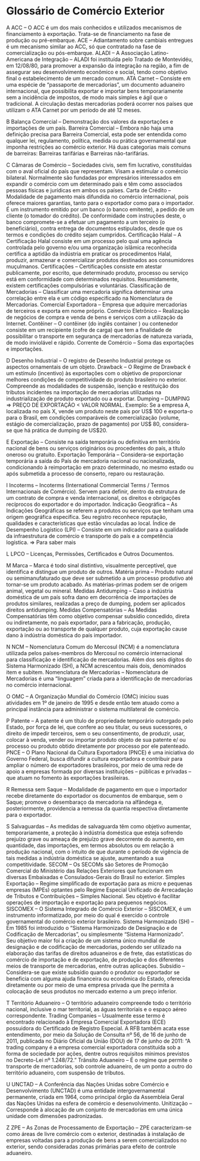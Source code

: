 # Glossário de Comércio Exterior

A
ACC – O ACC é um dos mais conhecidos e utilizados mecanismos de financiamento à exportação. Trata-se de financiamento na fase de produção ou pré-embarque.
ACE – Adiantamento sobre cambiais entregues  é um mecanismo similar ao ACC, só que contratado na fase de comercialização ou pós-embarque.
ALADI – A Associação Latino-Americana de Integração – ALADI foi instituída pelo Tratado de Montevidéu, em 12/08/80, para promover a expansão da integração na região, a fim de assegurar seu desenvolvimento econômico e social, tendo como objetivo final o estabelecimento de um mercado comum.
ATA Carnet – Consiste em uma espécie de “passaporte de mercadorias”, um documento aduaneiro internacional, que possibilita exportar e importar bens temporariamente sem a incidência de impostos, de modo mais simples e ágil que o tradicional. A circulação destas mercadorias poderá ocorrer nos países que utilizam o ATA Carnet por um período de até 12 meses.

B
Balança Comercial – Demonstração dos valores da exportações e importações de um país.
Barreira Comercial – Embora não haja uma definição precisa para Barreira Comercial, esta pode ser entendida como qualquer lei, regulamento, política, medida ou prática governamental que imponha restrições ao comércio exterior. Há duas categorias mais comuns de barreiras: Barreiras tarifárias e Barreiras não-tarifárias.

C
Câmaras de Comércio – Sociedades civis, sem fim lucrativo, constituídas com o aval oficial do país que representam. Visam a estimular o comércio bilateral. Normalmente são fundadas por empresários interessados em expandir o comércio com um determinado país e têm como associados pessoas físicas e jurídicas em ambos os países. 
Carta de Crédito – Modalidade de pagamento mais difundida no comércio internacional, pois oferece maiores garantias, tanto para o exportador como para o importador. É um instrumento emitido por um banco (o banco emitente), a pedido de um cliente (o tomador do crédito). De conformidade com instruções deste, o banco compromete-se a efetuar um pagamento a um terceiro (o beneficiário), contra entrega de documentos estipulados, desde que os termos e condições do crédito sejam cumpridos. 
Certificação Halal – A Certificação Halal consiste em um processo pelo qual uma agência controlada pelo governo e/ou uma organização islâmica reconhecida certifica a aptidão da indústria em praticar os procedimentos Halal, produzir, armazenar e comercializar produtos destinados aos consumidores muçulmanos.
Certificações – Certificações consiste em atestar publicamente, por escrito, que determinado produto, processo ou serviço está em conformidade com determinados requisitos. Resumidamente, existem certificações compulsórias e voluntárias.
Classificação de Mercadorias – Classificar uma mercadoria significa determinar uma correlação entre ela e um código especificado na Nomenclatura de Mercadorias.
Comercial Exportadora – Empresa que  adquire mercadorias de terceiros e exporta em nome próprio.
Comércio Eletrônico – Realização de negócios de compra e venda de bens e serviços com a utilização da Internet.
Contêiner – O contêiner (do inglês container ) ou contenedor consiste em um recipiente (cofre de carga) que tem a finalidade de possibilitar o transporte em segurança de mercadorias de natureza variada, de modo inviolável e rápido. 
Corrente de Comércio – Soma das exportações e importações.

D
Desenho Industrial – O registro de Desenho Industrial protege os aspectos ornamentais de um objeto.
Drawback – O Regime de Drawback é um estímulo (incentivo) às exportações com o objetivo de proporcionar melhores condições de competitividade do produto brasileiro no exterior. Compreende as modalidades de suspensão, isenção e restituição dos tributos incidentes na importação de mercadorias utilizadas na industrialização de produto exportado ou a exportar.
Dumping – DUMPING => PREÇO DE EXPORTAÇÃO < VALOR NORMAL. Exemplo: Se  a empresa A, localizada no país X, vende um produto neste país por US$  100 e exporta-o para o Brasil, em condições comparáveis de  comercialização (volume, estágio de comercialização, prazo de  pagamento) por US$ 80, considera-se que há prática de dumping de US$20.

E
Exportação – Consiste na saída temporária ou definitiva em território nacional de bens ou serviços originários ou procedentes do país, a título oneroso ou gratuito.
Exportação Temporária – Considera-se exportação temporária a saída do País de mercadoria nacional ou nacionalizada, condicionando à reimportação em prazo determinado, no mesmo estado ou após submetida a processo de conserto, reparo ou restauração.

I
Incoterms – Incoterms (International Commercial Terms / Termos Internacionais de Comércio). Servem para definir, dentro da estrutura de um contrato de compra e venda internacional, os direitos e obrigações recíprocos do exportador e do importador.
Indicação Geográfica – As Indicações Geográficas se referem a produtos ou serviços que tenham uma origem geográfica específica. Seu registro reconhece reputação, qualidades e características que estão vinculadas ao local.
Índice de Desempenho Logístico  (LPI) –  Consiste em um indicador para a qualidade da infraestrutura de comércio e transporte do país e a competência logística. => Para saber mais

L
LPCO – Licenças, Permissões, Certificados e Outros Documentos.
 

M
Marca – Marca é todo sinal distintivo, visualmente perceptível, que identifica e distingue um produto de outros.
Matéria prima –  Produto natural ou semimanufaturado que deve ser submetido a um processo produtivo até tornar-se um produto acabado. As matérias-primas podem ser de origem animal, vegetal ou mineral.
Medidas Antidumping – Caso a indústria doméstica de um país sofra dano em decorrência de importações de produtos similares, realizadas a preço de dumping, podem  ser aplicados direitos antidumping.
Medidas Compensatórias – As Medidas Compensatórias têm como objetivo compensar subsídio concedido, direta ou indiretamente, no país exportador, para a fabricação, produção, exportação ou ao transporte de qualquer produto, cuja exportação cause dano à indústria doméstica do país importador.

N
NCM – Nomenclatura Comum do Mercosul (NCM) é a nomenclatura utilizada pelos países-membros do Mercosul no comércio internacional para classificação e identificação de mercadorias. Além dos seis dígitos do Sistema Harmonizado (SH), a NCM acrescentou mais dois, denominados item e subitem. 
Nomenclatura de Mercadorias – Nomenclatura  de Mercadorias é uma “linguagem” criada para a identificação de mercadorias no comércio internacional.

O
OMC – A Organização Mundial do Comércio (OMC) iniciou suas atividades em 1º de janeiro de 1995 e desde então tem atuado como a principal instância para administrar o sistema multilateral de comércio.

P
Patente – A patente é um título de propriedade temporário outorgado pelo Estado, por força de lei, que confere ao seu titular, ou seus sucessores, o direito de impedir terceiros, sem o seu consentimento, de produzir, usar, colocar à venda, vender ou importar produto objeto de sua patente e/ ou processo ou produto obtido diretamente por processo por ele patenteado.
PNCE – O Plano Nacional da Cultura Exportadora (PNCE) é uma iniciativa do Governo Federal, busca difundir a cultura exportadora e contribuir para ampliar o número de exportadores brasileiros, por meio de uma rede de apoio a empresas formada por diversas instituições – públicas e privadas – que atuam no fomento às exportações brasileiras.

R
Remessa sem Saque – Modalidade de pagamento em que o importador recebe diretamente do exportador os documentos de embarque, sem o Saque; promove o desembaraço da mercadoria na alfândega e, posteriormente, providencia a remessa da quantia respectiva diretamente para o exportador.

S
Salvaguardas – As medidas de salvaguarda têm como objetivo aumentar, temporariamente, a proteção à indústria doméstica que esteja sofrendo prejuízo grave ou ameaça de prejuízo grave decorrente do aumento, em quantidade, das importações, em termos absolutos ou em relação à produção nacional, com o intuito de que durante o período de vigência de tais medidas a indústria doméstica se ajuste, aumentando a sua competitividade.
SECOM – Os SECOMs são Setores de Promoção Comercial do Ministério das Relações Exteriores que funcionam em diversas Embaixadas e Consulados-Gerais do Brasil no exterior.
Simples Exportação – Regime simplificado de exportação para as micro e pequenas empresas (MPEs) optantes pelo Regime Especial Unificado de Arrecadação de Tributos e Contribuições – Simples Nacional. Seu objetivo é facilitar operações de importação e exportação para pequenos negócios.
SISCOMEX – O Sistema Integrado de Comércio Exterior – SISCOMEX, é um instrumento informatizado, por meio do qual é exercido o controle governamental do comércio exterior brasileiro.
Sistema Harmonizado (SH) – Em 1985 foi introduzido o “Sistema Harmonizado de Designação e de Codificação de Mercadorias”, ou simplesmente “Sistema Harmonizado”. Seu objetivo maior foi a criação de um sistema único mundial de designação e de codificação de mercadorias, podendo ser utilizado na elaboração das tarifas de direitos aduaneiros e de frete, das estatísticas do comércio de importação e de exportação, de produção e dos diferentes meios de transporte de mercadorias, entre outras aplicações.
Subsídio – Considera-se que existe subsídio quando o produtor ou exportador se  beneficia com alguma ajuda financeira ou econômica do Estado, oferecida  diretamente ou por meio de uma empresa privada que lhe permita a  colocação de seus produtos no mercado externo a um preço inferior.

T
Território Aduaneiro – O território aduaneiro compreende todo o território nacional, inclusive o mar territorial, as águas territoriais e o espaço aéreo correspondente.
Trading Companies – Usualmente esse termo é encontrado relacionado à Empresa Comercial Exportadora (ECE) possuidora do Certificado de Registro Especial. A RFB também acata esse entendimento, por meio da Solução de Consulta nº 56, de 16 de junho de 2011, publicada no Diário Oficial da União (DOU) de 17 de junho de 2011: “A trading company é a empresa comercial exportadora constituída sob a forma de sociedade por ações, dentre outros requisitos mínimos previstos no Decreto-Lei nº 1.248/72.” 
Trânsito Aduaneiro – É o regime que permite o transporte de mercadorias, sob controle aduaneiro, de um ponto a outro do território aduaneiro, com suspensão de tributos.

U
UNCTAD – A Conferência das Nações Unidas sobre Comércio e Desenvolvimento (UNCTAD) é uma entidade intergovernamental permanente, criada em 1964, como principal órgão da Assembleia Geral das Nações Unidas na esfera de comércio e desenvolvimento.
Unitização – Corresponde à alocação de um conjunto de mercadorias em uma única unidade com dimensões padronizadas.

Z
ZPE – As Zonas de Processamento de Exportação – ZPE caracterizam-se como áreas de livre comércio com o exterior, destinadas à instalação de empresas voltadas para a produção de bens a serem comercializados no exterior, sendo consideradas zonas primárias para efeito de controle aduaneiro. 
